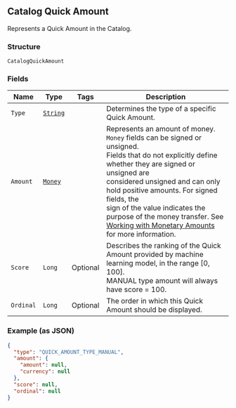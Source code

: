## Catalog Quick Amount

Represents a Quick Amount in the Catalog.

### Structure

`CatalogQuickAmount`

### Fields

| Name | Type | Tags | Description |
|  --- | --- | --- | --- |
| `Type` | [`String`](/doc/models/catalog-quick-amount-type.md) |  | Determines the type of a specific Quick Amount. |
| `Amount` | [`Money`](/doc/models/money.md) |  | Represents an amount of money. `Money` fields can be signed or unsigned.<br>Fields that do not explicitly define whether they are signed or unsigned are<br>considered unsigned and can only hold positive amounts. For signed fields, the<br>sign of the value indicates the purpose of the money transfer. See<br>[Working with Monetary Amounts](https://developer.squareup.com/docs/build-basics/working-with-monetary-amounts)<br>for more information. |
| `Score` | `Long` | Optional | Describes the ranking of the Quick Amount provided by machine learning model, in the range [0, 100].<br>MANUAL type amount will always have score = 100. |
| `Ordinal` | `Long` | Optional | The order in which this Quick Amount should be displayed. |

### Example (as JSON)

```json
{
  "type": "QUICK_AMOUNT_TYPE_MANUAL",
  "amount": {
    "amount": null,
    "currency": null
  },
  "score": null,
  "ordinal": null
}
```

